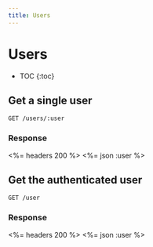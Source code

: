 ```yaml
---
title: Users
---
```


# Users

* TOC
{:toc}

## Get a single user

    GET /users/:user

### Response

<%= headers 200 %>
<%= json :user %>

## Get the authenticated user

    GET /user

### Response

<%= headers 200 %>
<%= json :user %>
